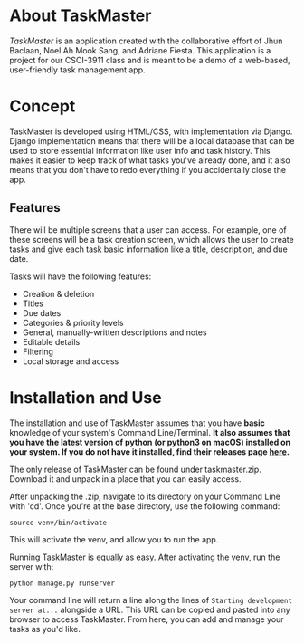 # About TaskMaster
*TaskMaster* is an application created with the collaborative effort of Jhun Baclaan, Noel Ah Mook Sang, and Adriane Fiesta.
This application is a project for our CSCI-3911 class and is meant to be a demo of a web-based, user-friendly task management app.
# Concept
TaskMaster is developed using HTML/CSS, with implementation via Django. Django implementation means that there will be a local database that can be used to store
essential information like user info and task history. This makes it easier to keep track of what tasks you've already done, and it also means that you don't have to redo everything
if you accidentally close the app.
## Features
There will be multiple screens that a user can access. For example, one of these screens will be a task creation screen, which allows the user to create tasks and give each task
basic information like a title, description, and due date.

Tasks will have the following features:
- Creation & deletion
- Titles
- Due dates
- Categories & priority levels
- General, manually-written descriptions and notes
- Editable details
- Filtering
- Local storage and access

# Installation and Use
The installation and use of TaskMaster assumes that you have **basic** knowledge of
your system's Command Line/Terminal. **It also assumes that you have the latest version of python (or python3 on macOS) installed
on your system. If you do not have it installed, find their releases page [here](https://www.python.org/downloads/).**

The only release of TaskMaster can be found under taskmaster.zip. Download it and unpack in a place that you can easily access.

After unpacking the .zip, navigate to its directory on your Command Line with 'cd'. Once you're at the base directory,
use the following command:
```
source venv/bin/activate
```
This will activate the venv, and allow you to run the app.

Running TaskMaster is equally as easy. After activating the venv, run the server with:
```
python manage.py runserver
```
Your command line will return a line along the lines of `Starting development server at...` alongside a URL. 
This URL can be copied and pasted into any browser to access TaskMaster. From here, you can add and manage your tasks as you'd like.
